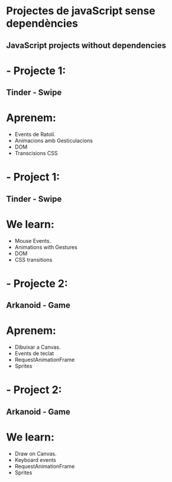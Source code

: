 # Projectes de javaScript sense dependències
## JavaScript projects without dependencies

# - Projecte 1:
  ## Tinder - Swipe
  # Aprenem:
  - Events de Ratolí.
  - Animacions amb Gesticulacions
  - DOM
  - Transcisions CSS
# - Project 1:
   ## Tinder - Swipe
   # We learn:
   - Mouse Events.
   - Animations with Gestures
   - DOM
   - CSS transitions
# - Projecte 2:
  ## Arkanoid - Game
  # Aprenem:
  - Dibuixar a Canvas.
  - Events de teclat
  - RequestAnimationFrame
  - Sprites
# - Project 2:
   ## Arkanoid - Game
   # We learn:
   - Draw on Canvas.
   - Keyboard events
   - RequestAnimationFrame
   - Sprites
